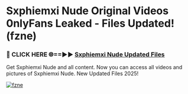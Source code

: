 # Sxphiemxi Nude Original Videos 0nlyFans Leaked - Files Updated! (fzne)

<h3>🔴 CLICK HERE 🌐==►► <a href="https://tinyurl.com/5h6xmrr3" rel="nofollow">Sxphiemxi Nude Updated Files</a></h3>

Get Sxphiemxi Nude and all content. Now you can access all videos and pictures of Sxphiemxi Nude. New Updated Files 2025!

[![fzne](https://i.imgur.com/KVD873Z.gif)](https://tinyurl.com/5h6xmrr3)
